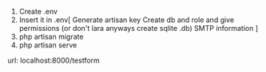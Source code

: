 1. Create .env
2. Insert it in .env[
Generate artisan key
Create db and role and give permissions (or don't lara anyways create sqlite .db)
SMTP information
]
3. php artisan migrate
4. php artisan serve

url: localhost:8000/testform